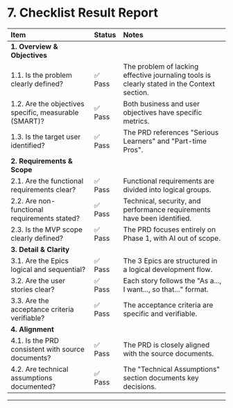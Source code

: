 # 7. Checklist Result Report

| Item | Status | Notes |
| :--- | :--- | :--- |
| **1. Overview & Objectives** | | |
| 1.1. Is the problem clearly defined? | ✅ Pass | The problem of lacking effective journaling tools is clearly stated in the Context section. |
| 1.2. Are the objectives specific, measurable (SMART)? | ✅ Pass | Both business and user objectives have specific metrics. |
| 1.3. Is the target user identified? | ✅ Pass | The PRD references "Serious Learners" and "Part-time Pros". |
| **2. Requirements & Scope** | | |
| 2.1. Are the functional requirements clear? | ✅ Pass | Functional requirements are divided into logical groups. |
| 2.2. Are non-functional requirements stated? | ✅ Pass | Technical, security, and performance requirements have been identified. |
| 2.3. Is the MVP scope clearly defined? | ✅ Pass | The PRD focuses entirely on Phase 1, with AI out of scope. |
| **3. Detail & Clarity** | | |
| 3.1. Are the Epics logical and sequential? | ✅ Pass | The 3 Epics are structured in a logical development flow. |
| 3.2. Are the user stories clear? | ✅ Pass | Each story follows the "As a..., I want..., so that..." format. |
| 3.3. Are the acceptance criteria verifiable? | ✅ Pass | The acceptance criteria are specific and verifiable. |
| **4. Alignment** | | |
| 4.1. Is the PRD consistent with source documents? | ✅ Pass | The PRD is closely aligned with the source documents. |
| 4.2. Are technical assumptions documented? | ✅ Pass | The "Technical Assumptions" section documents key decisions. |

---
